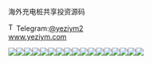 海外充电桩共享投资源码<p dir="auto"><a target="_blank" rel="noopener noreferrer nofollow" href="https://camo.githubusercontent.com/d614d90677fbc2e34c7c62ebc68c82379d87a57c4beaf05af65fec7ba6b72e36/68747470733a2f2f63646e2d69636f6e732d706e672e666c617469636f6e2e636f6d2f3531322f323131312f323131313634362e706e67"><img src="https://camo.githubusercontent.com/d614d90677fbc2e34c7c62ebc68c82379d87a57c4beaf05af65fec7ba6b72e36/68747470733a2f2f63646e2d69636f6e732d706e672e666c617469636f6e2e636f6d2f3531322f323131312f323131313634362e706e67" alt="Telegram Icon" style="width: 16px; max-width: 100%;" data-canonical-src="https://cdn-icons-png.flaticon.com/512/2111/2111646.png"></a>Telegram:<a href="https://t.me/yeziym2" rel="nofollow">@yeziym2</a><br><a href="https://www.yeziym.com/">www.yeziym.com</a></p><img src="https://github.com/yeziym/crFYbhyqqB/blob/main/vDHzS.png"><img src="https://github.com/yeziym/crFYbhyqqB/blob/main/MrfrV.png"><img src="https://github.com/yeziym/crFYbhyqqB/blob/main/9C51e.png"><img src="https://github.com/yeziym/crFYbhyqqB/blob/main/XhOwq.png"><img src="https://github.com/yeziym/crFYbhyqqB/blob/main/c3p8Y.png"><img src="https://github.com/yeziym/crFYbhyqqB/blob/main/qHnmp.png"><img src="https://github.com/yeziym/crFYbhyqqB/blob/main/XSnZ6.png"><img src="https://github.com/yeziym/crFYbhyqqB/blob/main/3BBgF.png"><img src="https://github.com/yeziym/crFYbhyqqB/blob/main/qddm0.png"><img src="https://github.com/yeziym/crFYbhyqqB/blob/main/3o58H.png"><img src="https://github.com/yeziym/crFYbhyqqB/blob/main/rf9dZ.png"><img src="https://github.com/yeziym/crFYbhyqqB/blob/main/0yUt7.png"><img src="https://github.com/yeziym/crFYbhyqqB/blob/main/mYPum.png"><img src="https://github.com/yeziym/crFYbhyqqB/blob/main/4ZS8e.png"><img src="https://github.com/yeziym/crFYbhyqqB/blob/main/ptO93.png"><img src="https://github.com/yeziym/crFYbhyqqB/blob/main/HqfrG.png"><img src="https://github.com/yeziym/crFYbhyqqB/blob/main/fFIFf.png">